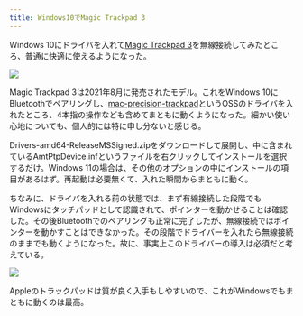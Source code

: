 ```yaml
---
title: Windows10でMagic Trackpad 3
---
```

Windows 10にドライバを入れて[Magic Trackpad 3](https://www.amazon.co.jp/dp/B09BTT6FJ9)を無線接続してみたところ、普通に快適に使えるようになった。

![](https://lh4.googleusercontent.com/lRbhGDYEBLLJk_RPZiyao-0BrliNuBDB63FJVzu71PIZEvS3TF0wkQMQ8HuIhdAYxcKTIQnv5RLfFpihJA-ToVEAXbB7M9y8FaCsVj2yQQoJDIlN0iCBi20Hu1bGxeJRyTPLq3mLITB3z4pUQRHF3icWD5PhEdOoVZR7kR7wOKIB-sdkrdXsf00FVw)

Magic Trackpad 3は2021年8月に発売されたモデル。これをWindows 10にBluetoothでペアリングし、[mac-precision-trackpad](https://github.com/imbushuo/mac-precision-touchpad)というOSSのドライバを入れたところ、4本指の操作なども含めてまともに動くようになった。細かい使い心地についても、個人的には特に申し分ないと感じる。

Drivers-amd64-ReleaseMSSigned.zipをダウンロードして展開し、中に含まれているAmtPtpDevice.infというファイルを右クリックしてインストールを選択するだけ。Windows 11の場合は、その他のオプションの中にインストールの項目があるはず。再起動は必要無くて、入れた瞬間からまともに動く。

ちなみに、ドライバを入れる前の状態では、まず有線接続した段階でもWindowsにタッチパッドとして認識されて、ポインターを動かせることは確認した。その後Bluetoothでのペアリングも正常に完了したが、無線接続ではポインターを動かすことはできなかった。その段階でドライバーを入れたら無線接続のままでも動くようになった。故に、事実上このドライバーの導入は必須だと考えている。

![](https://lh3.googleusercontent.com/40cxLWJlG0LCJ1EfSaACNUhVP8nsJ3hBCxPo5VRI_CUGf3_Gx8EXA7LSA3lssSvcDMqltYHdD64gY3IMKM8QWDpn-WLFvTk8OvKVxLJTov2n2PBabv68cXKEu7X1fEY_7Io322dELC8_gWgibZIgNXZeihvJAmAqz4aDrlBobertPUvBcCNCrpLwMQ)

Appleのトラックパッドは質が良く入手もしやすいので、これがWindowsでもまともに動くのは最高。
